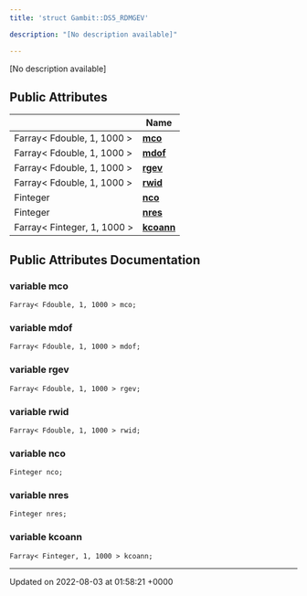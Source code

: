 ```yaml
---
title: 'struct Gambit::DS5_RDMGEV'

description: "[No description available]"

---
```









[No description available]

## Public Attributes

|                | Name           |
| -------------- | -------------- |
| Farray< Fdouble, 1, 1000 > | **[mco](/documentation/code/main/classes/structgambit_1_1ds5__rdmgev/#variable-mco)**  |
| Farray< Fdouble, 1, 1000 > | **[mdof](/documentation/code/main/classes/structgambit_1_1ds5__rdmgev/#variable-mdof)**  |
| Farray< Fdouble, 1, 1000 > | **[rgev](/documentation/code/main/classes/structgambit_1_1ds5__rdmgev/#variable-rgev)**  |
| Farray< Fdouble, 1, 1000 > | **[rwid](/documentation/code/main/classes/structgambit_1_1ds5__rdmgev/#variable-rwid)**  |
| Finteger | **[nco](/documentation/code/main/classes/structgambit_1_1ds5__rdmgev/#variable-nco)**  |
| Finteger | **[nres](/documentation/code/main/classes/structgambit_1_1ds5__rdmgev/#variable-nres)**  |
| Farray< Finteger, 1, 1000 > | **[kcoann](/documentation/code/main/classes/structgambit_1_1ds5__rdmgev/#variable-kcoann)**  |

## Public Attributes Documentation

### variable mco

```
Farray< Fdouble, 1, 1000 > mco;
```


### variable mdof

```
Farray< Fdouble, 1, 1000 > mdof;
```


### variable rgev

```
Farray< Fdouble, 1, 1000 > rgev;
```


### variable rwid

```
Farray< Fdouble, 1, 1000 > rwid;
```


### variable nco

```
Finteger nco;
```


### variable nres

```
Finteger nres;
```


### variable kcoann

```
Farray< Finteger, 1, 1000 > kcoann;
```


-------------------------------

Updated on 2022-08-03 at 01:58:21 +0000